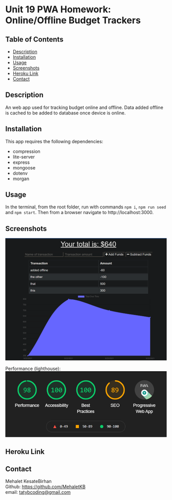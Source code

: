 # Unit 19 PWA Homework: Online/Offline Budget Trackers

## Table of Contents

- [Description](#description)
- [Installation](#installation)
- [Usage](#usage)
- [Screenshots](#screenshots)
- [Heroku Link](#heroku-link)
- [Contact](#contact)


## Description

An web app used for tracking budget online and offline. Data added offline is cached to be added to database once device is online.

## Installation

This app requires the following dependencies:
- compression
- lite-server
- express
- mongoose
- dotenv
- morgan


## Usage

In the terminal, from the root folder, run with commands `npm i`, `npm run seed` and `npm start`. Then from a browser navigate to http://localhost:3000.

## Screenshots

![Screenshots](./images/19-pwa.png)

Performance (lighthouse):
![Screenshots](./images/19-pwa-lighthouse.png)


## Heroku Link

## Contact

Mehalet KesateBirhan <br>
Github: https://github.com/MehaletKB<br>
email: tatybcoding@gmail.com
